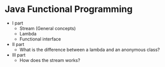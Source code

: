 # Java Functional Programming 

- I part
    - Stream (General concepts)
    - Lambda
    - Functional interface
- II part
    - What is the difference between a lambda and an anonymous class?
- III part
    - How does the stream works?
